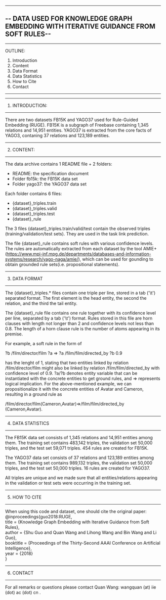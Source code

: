 -----------------------------------------------------------------------
-- DATA USED FOR KNOWLEDGE GRAPH EMBEDDING WITH ITERATIVE GUIDANCE FROM SOFT RULES--
-----------------------------------------------------------------------

------------------
OUTLINE:
1. Introduction
2. Content
3. Data Format
4. Data Statistics
5. How to Cite
6. Contact
------------------


------------------
1. INTRODUCTION:
------------------

There are two datasets FB15K and YAGO37 used for Rule-Guided Embedding (RUGE). 
FB15K is a subgraph of Freebase containing 1,345 relations and 14,951 entities. YAGO37 is extracted from the core facts of YAGO3, contaning 37 relations and 123,189 entities.


------------------
2. CONTENT:
------------------

The data archive contains 1 README file + 2 folders:
  - README: the specification document
  - Folder fb15k: the FB15K data set
  - Folder yago37: the YAGO37 data set

Each folder contains 6 files:
  - {dataset}_triples.train
  - {dataset}_triples.valid
  - {dataset}_triples.test
  - {dataset}_rule
  
The 3 files {dataset}_triples.train/valid/test contain the observed triples
(training/validation/test sets). They are used in the task link prediction.

The file {dataset}_rule contains soft rules with various confidence levels. The rules are automatically extracted from each dataset by the tool AMIE+(https://www.mpi-inf.mpg.de/departments/databases-and-information-systems/research/yago-naga/amie/), which can be used for gounding to obtain grounded rule sets(i.e. propositional statements).


------------------
3. DATA FORMAT
------------------

The {dataset}_triples.* files contain one triple per line, stored in a tab ('\t')
separated format. The first element is the head entity, the second the relation,
and the third the tail entity.

The {dataset}_rule file contains one rule together with its confidence level per line, separated by a tab ('\t') format. 
Rules stored in this file are horn clauses with length not longer than 2 and confidence levels not less than 0.8. 
The length of a horn clause rule is the number of atoms appearing in its premise. 

For example, a soft rule in the form of

?b  /film/director/film  ?a   => ?a  /film/film/directed_by  ?b	0.9

has the lenght of 1, stating that two entities linked by relation /film/director/film might also be linked by relation /film/film/directed_by with confidence level of 0.9. ?a/?b denotes entity variable that can be instantiated with the concrete entities to get ground rules, and => represents logical implication. 
For the above-mentioned example, we can propositionalize it with the
concrete entities of Avatar and Cameron, resulting in a ground rule as 

/film/director/film(Cameron,Avatar)=>/film/film/directed_by (Cameron,Avatar).


------------------
4. DATA STATISTICS
------------------

The FB15K data set consists of 1,345 relations and 14,951 entities among them.
The training set contains 483,142 triples, the validation set 50,000 triples,
and the test set 59,071 triples. 454 rules are created for FB15K.

The YAGO37 data set consists of 37 relations and 123,189 entities among them.
The training set contains 989,132 triples, the validation set 50,000 triples,
and the test set 50,000 triples. 16 rules are created for YAGO37.

All triples are unique and we made sure that all entities/relations appearing in
the validation or test sets were occurring in the training set.


------------------
5. HOW TO CITE
------------------

When using this code and dataset, one should cite the original paper:  
@inproceedings{guo2018:RUGE,  
 title     = {Knowledge Graph Embedding with Iterative Guidance from Soft Rules},  
 author    = {Shu Guo and Quan Wang and Lihong Wang and Bin Wang and Li Guo},  
 booktitle = {Proceedings of the Thirty-Second AAAI Conference on Artificial Intelligence},  
 year      = {2018}<br> 
}


------------------  
6. CONTACT
------------------

For all remarks or questions please contact Quan Wang:
wangquan (at) iie (dot) ac (dot) cn .



